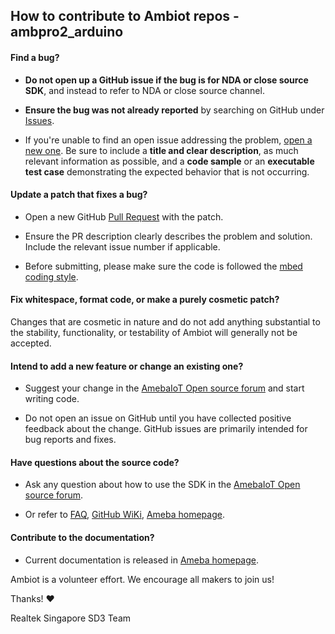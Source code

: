 ## How to contribute to Ambiot repos - ambpro2_arduino

#### **Find a bug?**

* **Do not open up a GitHub issue if the bug is for NDA or close source SDK**, and instead to refer to NDA or close source channel.

* **Ensure the bug was not already reported** by searching on GitHub under [Issues](https://github.com/ambiot/ambd_arduino/issues).

* If you're unable to find an open issue addressing the problem, [open a new one](https://github.com/ambiot/ambd_arduino/issues/new). Be sure to include a **title and clear description**, as much relevant information as possible, and a **code sample** or an **executable test case** demonstrating the expected behavior that is not occurring.

#### **Update a patch that fixes a bug?**

* Open a new GitHub [Pull Request](https://github.com/ambiot/ambd_arduino/pulls) with the patch. 

* Ensure the PR description clearly describes the problem and solution. Include the relevant issue number if applicable.

* Before submitting, please make sure the code is followed the [mbed coding style](https://os.mbed.com/docs/mbed-os/v6.16/contributing/style.html#coding-style).

#### **Fix whitespace, format code, or make a purely cosmetic patch?**

Changes that are cosmetic in nature and do not add anything substantial to the stability, functionality, or testability of Ambiot will generally not be accepted.

#### **Intend to add a new feature or change an existing one?**

* Suggest your change in the [AmebaIoT Open source forum](https://forum.amebaiot.com/) and start writing code.

* Do not open an issue on GitHub until you have collected positive feedback about the change. GitHub issues are primarily intended for bug reports and fixes.

#### **Have questions about the source code?**

* Ask any question about how to use the SDK in the [AmebaIoT Open source forum](https://forum.amebaiot.com/).

* Or refer to [FAQ](https://forum.amebaiot.com/c/faq/48), [GitHub WiKi](https://github.com/ambiot/ambd_arduino/wiki), [Ameba homepage](https://www.amebaiot.com/en/ameba-arduino-summary/).

#### **Contribute to the documentation?**

* Current documentation is released in [Ameba homepage](https://www.amebaiot.com/en/ameba-arduino-summary/).

Ambiot is a volunteer effort. We encourage all makers to join us!

Thanks! :heart:

Realtek Singapore SD3 Team
